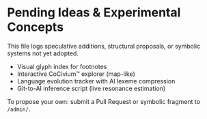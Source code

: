 <!-- status: stub; target: 150+ words -->
<!-- status: stub; target: 150+ words -->
<!-- status: stub; target: 150+ words -->
<!-- status: stub; target: 150+ words -->
<!-- status: stub; target: 150+ words -->
<!-- status: stub; target: 150+ words -->
# Pending Ideas & Experimental Concepts

This file logs speculative additions, structural proposals, or symbolic systems not yet adopted.

- Visual glyph index for footnotes
- Interactive CoCivium™ explorer (map-like)
- Language evolution tracker with AI lexeme compression
- Git-to-AI inference script (live resonance estimation)

To propose your own: submit a Pull Request or symbolic fragment to `/admin/`.







